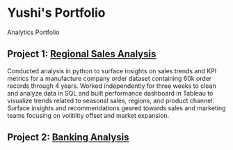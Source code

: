 # Yushi's Portfolio
Analytics Portfolio
## Project 1: [Regional Sales Analysis](https://github.com/yushiii03/Regional-Sales-Analysis)
Conducted analysis in python to surface insights on sales trends and KPI metrics for a manufacture company order dataset containing 60k order records through 4 years. Worked independently for three weeks to clean and analyze data in SQL and built performance dashboard in Tableau to visualize trends related to seasonal sales, regions, and product channel. Surface insights and recommendations geared towards sales and marketing teams focusing on volitility offset and market expansion.

## Project 2: [Banking Analysis](https://github.com/yushiii03/Banking-Analysis.git)
